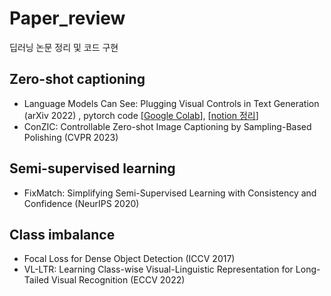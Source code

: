 # Paper_review
딥러닝 논문 정리 및 코드 구현
## Zero-shot captioning
- Language Models Can See: Plugging Visual Controls in Text Generation  (arXiv 2022) , pytorch code [[Google Colab](https://github.com/hyeda1/Paper_review/blob/main/Zero-shot%20captioning/Yolov5_Transfer_Learning_%EC%BD%94%EB%93%9C%EC%8B%A4%EC%8A%B5.ipynb)], [[notion 정리](https://placid-quark-36d.notion.site/Diffusion-5e281f3c5f3843e0bd007733d6aba03d)]
- ConZIC: Controllable Zero-shot Image Captioning by Sampling-Based Polishing (CVPR 2023)

## Semi-supervised learning
- FixMatch: Simplifying Semi-Supervised Learning with Consistency and Confidence (NeurIPS 2020)

## Class imbalance
- Focal Loss for Dense Object Detection (ICCV 2017)
- VL-LTR: Learning Class-wise Visual-Linguistic Representation for Long-Tailed Visual Recognition (ECCV 2022)
